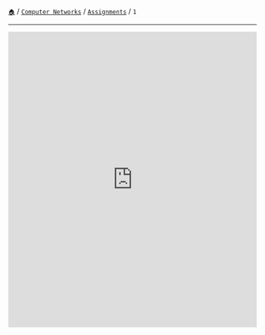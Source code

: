 [`🏠`](/) / [`Computer Networks`](/s/cn/) / [`Assignments`](/s/cn/assignments/) / `1`

<hr />

<!-- <object width="400" height="500" type="application/pdf" data="https://storage.googleapis.com/tec-sem5.appspot.com/computer-networks/assignments/written/CNA1C63.pdf">
    <p>Insert your error message here, if the PDF cannot be displayed.</p>
</object> -->

<iframe src="http://docs.google.com/gview?url=https://storage.googleapis.com/tec-sem5.appspot.com/computer-networks/assignments/written/CNA1C63.pdf&embedded=true" style="width:100%; height:600px;" frameborder="0"></iframe>
